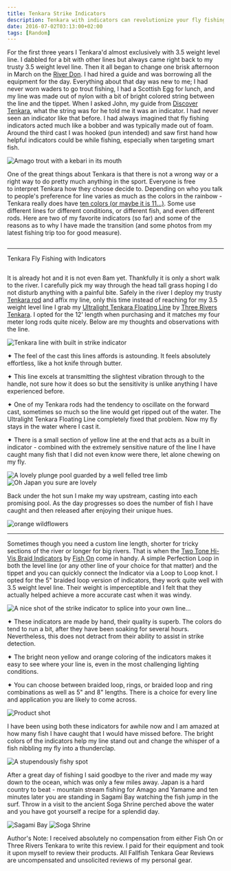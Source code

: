 ```yaml
---
title: Tenkara Strike Indicators
description: Tenkara with indicators can revolutionize your fly fishing, but Tenkara is supposed to be simple is adding another tool to the "tool box" really necessary???
date: 2016-07-02T03:13:00+02:00
tags: [Random]
---
```

<div class=“text-lg m-2”>
<p class="mb-2">For the first three years I Tenkara'd almost exclusively with 3.5 weight level line. I dabbled for a bit with other lines but always came right back to my trusty 3.5 weight level line. Then it all began to change one brisk afternoon in March on the <a href="https://www.fallfishtenkara.com/grayling/" target="_blank" rel="noopener noreferrer">River Don</a>. I had hired a guide and was borrowing all the equipment for the day. Everything about that day was new to me; I had never worn waders to go trout fishing, I had a Scottish Egg for lunch, and my line was made out of nylon with a bit of bright colored string between the line and the tippet. When I asked John, my guide from <a href="https://discovertenkara.co.uk" target="_blank" rel="noopener noreferrer">Discover Tenkara</a>, what the string was for he told me it was an indicator. I had never seen an indicator like that before. I had always imagined that fly fishing indicators acted much like a bobber and was typically made out of foam. Around the third cast I was hooked (pun intended) and saw first hand how helpful indicators could be while fishing, especially when targeting smart fish.</p>

<img class="w-8/12 rounded-lg shadow-lg mx-auto" src="https://fallfish-tenkara-images.s3-us-west-1.amazonaws.com/FfT+-+Tenkara+Line+Indicators/tenkara-indicators-fly+fishing-kebari-keiryu-tenkara+techniques-amago.JPG" alt="Amago trout with a kebari in its mouth" />

<p class="mt-2 mb-2">One of the great things about Tenkara is that there is not a wrong way or a right way to do pretty much anything in the sport. Everyone is free to interpret Tenkara how they choose decide to. Depending on who you talk to people's preference for line varies as much as the colors in the rainbow - Tenkara really does have <a href="https://tenkaratalk.com/2012/05/tenkara-eleventh-color/" target="_blank" rel="noopener noreferrer">ten colors (or maybe it is 11...)</a>. Some use different lines for different conditions, or different fish, and even different rods. Here are two of my favorite indicators (so far) and some of the reasons as to why I have made the transition (and some photos from my latest fishing trip too for good measure).</p>

<img class="w-8/12 rounded-lg shadow-lg mx-auto" src="https://fallfish-tenkara-images.s3-us-west-1.amazonaws.com/FfT+-+Tenkara+Line+Indicators/tenkara-indicators-fly+fishing-kebari-keiryu-tenkara+techniques-wei-2.JPG" alt="" />

<hr />

<p class="mt-2 mb-2 font-semibold">Tenkara Fly Fishing with Indicators</p>

<img class="w-8/12 rounded-lg shadow-lg mx-auto" src="https://fallfish-tenkara-images.s3-us-west-1.amazonaws.com/FfT+-+Tenkara+Line+Indicators/dyed_rings_indicator.png" alt="" />

<p class="mt-2 mb-2">It is already hot and it is not even 8am yet. Thankfully it is only a short walk to the river. I carefully pick my way through the head tall grass hoping I do not disturb anything with a painful bite. Safely in the river I deploy my trusty <a href="https://www.fallfishtenkara.com/about/my-tenkara-rods/" target="_blank" rel="noopener noreferrer">Tenkara rod</a> and affix my line, only this time instead of reaching for my 3.5 weight level line I grab my <a href="https://threeriverstenkara.com/?product=ultralight-tenkara-floating-line" target="_blank" rel="noopener noreferrer">Ultralight Tenkara Floating Line</a> by <a href="https://threeriverstenkara.com/" target="_blank" rel="noopener noreferrer">Three Rivers Tenkara</a>. I opted for the 12' length when purchasing and it matches my four meter long rods quite nicely. Below are my thoughts and observations with the line.</p>

<img class="w-8/12 rounded-lg shadow-lg mx-auto" src="https://fallfish-tenkara-images.s3-us-west-1.amazonaws.com/FfT+-+Tenkara+Line+Indicators/ultralight-tenkara-floating-line.jpg" alt="Tenkara line with built in strike indicator" />

<p class="mt-2 mb-2 ml-6">✦ The feel of the cast this lines affords is astounding. It feels absolutely effortless, like a hot knife through butter.</p>
<p class="mt-2 mb-2 ml-6">✦ This line excels at transmitting the slightest vibration through to the handle, not sure how it does so but the sensitivity is unlike anything I have experienced before.</p>
<p class="mt-2 mb-2 ml-6">✦ One of my Tenkara rods had the tendency to oscillate on the forward cast, sometimes so much so the line would get ripped out of the water. The Ultralight Tenkara Floating Line completely fixed that problem. Now my fly stays in the water where I cast it.</p>
<p class="mt-2 mb-2 ml-6">✦ There is a small section of yellow line at the end that acts as a built in indicator - combined with the extremely sensitive nature of the line I have caught many fish that I did not even know were there, let alone chewing on my fly.</p>

<img class="w-8/12 rounded-lg shadow-lg mx-auto" src="https://fallfish-tenkara-images.s3-us-west-1.amazonaws.com/FfT+-+Tenkara+Line+Indicators/tenkara-indicators-fly+fishing-kebari-keiryu-tenkara+techniques-downed+tree.JPG" alt="A lovely plunge pool guarded by a well felled tree limb" />

<img class="w-8/12 rounded-lg shadow-lg mx-auto" src="https://fallfish-tenkara-images.s3-us-west-1.amazonaws.com/FfT+-+Tenkara+Line+Indicators/tenkara-indicators-fly+fishing-kebari-keiryu-tenkara+techniques-mountain+stream+2.JPG" alt="Oh Japan you sure are lovely" />

<p class="mt-2 mb-2">Back under the hot sun I make my way upstream, casting into each promising pool. As the day progresses so does the number of fish I have caught and then released after enjoying their unique hues.</p>

<img class="w-8/12 rounded-lg shadow-lg mx-auto" src="https://fallfish-tenkara-images.s3-us-west-1.amazonaws.com/FfT+-+Tenkara+Line+Indicators/tenkara-indicators-fly+fishing-kebari-keiryu-tenkara+techniques-flowers.JPG" alt="orange wildflowers" />

<hr />

<p class="mt-2 mb-2">Sometimes though you need a custom line length, shorter for tricky sections of the river or longer for big rivers. That is when the <a href="https://www.fishonproductions.co.uk/french_leaders_and_indicators/two-tone-hi-vis-braid-indicators.html" target="_blank" rel="noopener noreferrer">Two Tone Hi-Vis Braid Indicators</a> by <a href="https://www.fishonproductions.co.uk/" target="_blank" rel="noopener noreferrer">Fish On</a> come in handy. A simple Perfection Loop in both the level line (or any other line of your choice for that matter) and the tippet and you can quickly connect the Indicator via a Loop to Loop knot. I opted for the 5" braided loop version of indicators, they work quite well with 3.5 weight level line. Their weight is imperceptible and I felt that they actually helped achieve a more accurate cast when it was windy.</p>

<img class="w-8/12 rounded-lg shadow-lg mx-auto" src="https://fallfish-tenkara-images.s3-us-west-1.amazonaws.com/FfT+-+Tenkara+Line+Indicators/tenkara-indicators-fly+fishing-kebari-keiryu-tenkara+techniques-discover+tenkara+indicator.JPG" alt="A nice shot of the strike indicator to splice into your own line..." />

<p class="mt-2 mb-2 ml-6">✦ These indicators are made by hand, their quality is superb. The colors do tend to run a bit, after they have been soaking for several hours. Nevertheless, this does not detract from their ability to assist in strike detection.</p>
<p class="mt-2 mb-2 ml-6">✦ The bright neon yellow and orange coloring of the indicators makes it easy to see where your line is, even in the most challenging lighting conditions.</p>
<p class="mt-2 mb-2 ml-6">✦ You can choose between braided loop, rings, or braided loop and ring combinations as well as 5" and 8" lengths. There is a choice for every line and application you are likely to come across.</p>

<img class="w-8/12 rounded-lg shadow-lg mx-auto" src="https://fallfish-tenkara-images.s3-us-west-1.amazonaws.com/FfT+-+Tenkara+Line+Indicators/dyed_rings.png" alt="Product shot" />

<p class="mt-2 mb-2">I have been using both these indicators for awhile now and I am amazed at how many fish I have caught that I would have missed before. The bright colors of the indicators help my line stand out and change the whisper of a fish nibbling my fly into a thunderclap.</p>

<img class="w-8/12 rounded-lg shadow-lg mx-auto" src="https://fallfish-tenkara-images.s3-us-west-1.amazonaws.com/FfT+-+Tenkara+Line+Indicators/tenkara-indicators-fly+fishing-kebari-keiryu-tenkara+techniques-plunge+pools.JPG" alt="A stupendously fishy spot" />

<p class="mt-2 mb-2">After a great day of fishing I said goodbye to the river and made my way down to the ocean, which was only a few miles away. Japan is a hard country to beat - mountain stream fishing for Amago and Yamame and ten minutes later you are standing in Sagami Bay watching the fish jump in the surf. Throw in a visit to the ancient Soga Shrine perched above the water and you have got yourself a recipe for a splendid day.</p>

<img class="w-8/12 rounded-lg shadow-lg mx-auto" src="https://fallfish-tenkara-images.s3-us-west-1.amazonaws.com/FfT+-+Tenkara+Line+Indicators/tenkara-indicators-fly+fishing-kebari-keiryu-tenkara+techniques-sagami+bay.JPG" alt="Sagami Bay" />

<img class="w-8/12 rounded-lg shadow-lg mx-auto" src="https://fallfish-tenkara-images.s3-us-west-1.amazonaws.com/FfT+-+Tenkara+Line+Indicators/tenkara-indicators-fly+fishing-kebari-keiryu-tenkara+techniques-shinto+shrine.JPG" alt="Soga Shrine" />

<p class="mt-2 mb-2 font-bold italic">Author's Note: I received absolutely no compensation from either Fish On or Three Rivers Tenkara to write this review. I paid for their equipment and took it upon myself to review their products. All Fallfish Tenkara Gear Reviews are uncompensated and unsolicited reviews of my personal gear.</p>
</div>